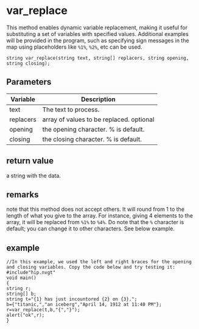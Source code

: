 # var_replace

This method enables dynamic variable replacement, making it useful for substituting a set of variables with specified values. Additional examples will be provided in the program, such as specifying sign messages in the map using placeholders like `%1%`, `%2%`, etc can be used.

`string var_replace(string text, string[] replacers, string opening, string closing);`

## Parameters

| Variable | Description |
|---|---|
| text| The text to process. |
| replacers | array of values to be replaced. optional |
| opening | the opening character. % is default. |
| closing | the closing character. % is default. |

## return value

a string with the data.

## remarks

note that this method does not accept others. It will round from 1 to the length of what you give to the array. For instance, giving 4 elements to the array, it will be replaced from `%1%` to `%4%`. Do note that the `%` character is default; you can change it to other characters. See below example.

## example

```
//In this example, we used the left and right braces for the opening and closing variables. Copy the code below and try testing it:
#include"hip.nvgt"
void main()
{
string r;
string[] b;
string t="{1} has just incountored {2} on {3}.";
b={"titanic,","an iceberg","April 14, 1912 at 11:40 PM"};
r=var_replace(t,b,"{","}");
alert("ok",r);
}
```
